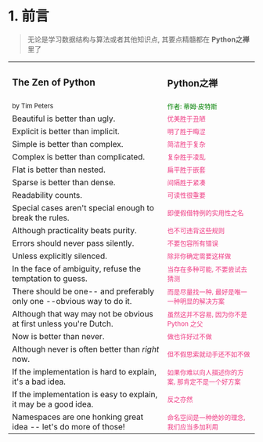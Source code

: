 # 1. 前言




<!--more-->

> 无论是学习数据结构与算法或者其他知识点, 其要点精髓都在 **Python之禅** 里了





|                                                              |                                                              |
| ------------------------------------------------------------ | ------------------------------------------------------------ |
| <h3>The Zen of Python</h3>                                   | <h3>Python之禅</h3>                                          |
| <font size=2>by Tim Peters</font>                            | <font size=2 color="green">作者: 蒂姆·皮特斯</font>          |
| Beautiful is better than ugly.                               | <font size=2 color="#ef3982">优美胜于丑陋</font>             |
| Explicit is better than implicit.                            | <font size=2 color="#ef3982">明了胜于晦涩</font>             |
| Simple is better than complex.                               | <font size=2 color="#ef3982">简洁胜于复杂</font>             |
| Complex is better than complicated.                          | <font size=2 color="#ef3982">复杂胜于凌乱</font>             |
| Flat is better than nested.                                  | <font size=2 color="#ef3982">扁平胜于嵌套</font>             |
| Sparse is better than dense.                                 | <font size=2 color="#ef3982">间隔胜于紧凑</font>             |
| Readability counts.                                          | <font size=2 color="#ef3982">可读性很重要</font>             |
| Special cases aren't special enough to break the rules.      | <font size=2 color="#ef3982">即便假借特例的实用性之名</font> |
| Although practicality beats purity.                          | <font size=2 color="#ef3982">也不可违背这些规则</font>       |
| Errors should never pass silently.                           | <font size=2 color="#ef3982">不要包容所有错误</font>         |
| Unless explicitly silenced.                                  | <font size=2 color="#ef3982">除非你确定需要这样做</font>     |
| In the face of ambiguity, refuse the temptation to guess.    | <font size=2 color="#ef3982">当存在多种可能, 不要尝试去猜测</font> |
| There should be one-- and preferably only one --obvious way to do it. | <font size=2 color="#ef3982">而是尽量找一种, 最好是唯一一种明显的解决方案</font> |
| Although that way may not be obvious at first unless you're Dutch. | <font size=2 color="#ef3982">虽然这并不容易, 因为你不是 Python 之父</font> |
| Now is better than never.                                    | <font size=2 color="#ef3982">做也许好过不做</font>           |
| Although never is often better than <i>right</i> now.        | <font size=2 color="#ef3982">但不假思索就动手还不如不做</font> |
| If the implementation is hard to explain, it's a bad idea.   | <font size=2 color="#ef3982">如果你难以向人描述你的方案, 那肯定不是一个好方案</font> |
| If the implementation is easy to explain, it may be a good idea. | <font size=2 color="#ef3982">反之亦然</font>                 |
| Namespaces are one honking great idea -- let's do more of those! | <font size=2 color="#ef3982">命名空间是一种绝妙的理念, 我们应当多加利用</font> |








































